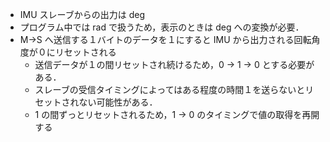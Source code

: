 * IMU スレーブからの出力は deg
* プログラム中では rad で扱うため，表示のときは deg への変換が必要．
* M->S へ送信する１バイトのデータを１にすると IMU から出力される回転角度が０にリセットされる
    * 送信データが１の間リセットされ続けるため，0 -> 1 -> 0 とする必要がある．
    * スレーブの受信タイミングによってはある程度の時間１を送らないとリセットされない可能性がある．
    * 1 の間ずっとリセットされるため，1 -> 0 のタイミングで値の取得を再開する